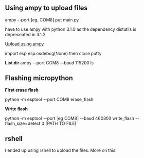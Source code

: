 ## Using ampy to upload files

ampy --port [eg. COM8] put main.py

have to use ampy with python 3.1.0 as the dependency distutils is depreceated in 3.1.2

[Upload using ampy](https://pythonforundergradengineers.com/upload-py-files-to-esp8266-running-micropython.html)

import esp
esp.osdebug(None)
then close putty

**List dir** ampy --port COM8 --baud 115200 ls 

## Flashing micropython

**First erase flash**

python -m esptool --port COM8 erase_flash

**Write flash**

python -m esptool --port [eg COM8] --baud 460800 write_flash --flash_size=detect 0 [PATH TO FILE]

## rshell

I ended up using rshell to upload the files. More on this.


